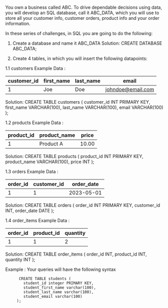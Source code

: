 You own a business called ABC. To drive dependable decisions using data, you will develop an SQL database, call it ABC_DATA, which you will use to store all your customer info, 
customer orders, product info and your order information. 

In these series of challenges, in SQL you are going to do the following: 
1. Create a database and name it ABC_DATA
  Solution:
CREATE DATABASE ABC_DATA;
   
2. Create 4 tables, in which you will insert the following datapoints:

1.1 customers
  Example Data :
  
  customer_id | first_name | last_name | email |
  ----------- | ----------- | -----| -------|
  1         | Joe | Doe | johndoe@email.com|
    
  Solution:
CREATE TABLE customers (
	customer_id INT PRIMARY KEY,
	first_name VARCHAR(100),
	last_name VARCHAR(100),
	email VARCHAR(100)
);
  
1.2 products
    Example Data :
  
  product_id | product_name | price |
  ----------- | ----------- | -----|
  1         | Product A | 10.00 | 

  Solution:
  CREATE TABLE products (
	product_id INT PRIMARY KEY,
	product_name VARCHAR(100),
	price INT
);
  
 1.3 orders
    Example Data :
    
  order_id | customer_id | order_date |
  ----------- | ----------- | -----|
  1           | 1           | 2023-05-01 |

  Solution:
CREATE TABLE orders (
	order_id INT PRIMARY KEY,
	customer_id INT,
	order_date DATE 
);

 1.4 order_items
    Example Data :
    
  order_id | product_id | quantity |
  ----------- | ----------- | -----|
  1         | 1 | 2 |

  Solution:
CREATE TABLE order_items (
	order_id INT,
	product_id INT,
	quantity INT
);
 

  Example : Your queries will have the following syntax 

          CREATE TABLE students (
            student_id integer PRIMARY KEY,
            student_first_name varchar(100),
            student_last_name varchar(100),
            student_email varchar(100)
         );

  
  
